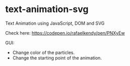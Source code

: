 # text-animation-svg
Text Animation using JavaScript, DOM and SVG

Check here:
https://codepen.io/rafaelkendy/pen/PNXyEw

GUI:
- Change color of the particles.
- Change the starting point of the animation.
